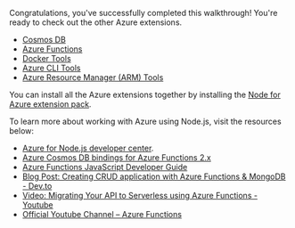 Congratulations, you've successfully completed this walkthrough! You're ready to check out the other Azure extensions.

* [Cosmos DB](https://marketplace.visualstudio.com/items?itemName=ms-azuretools.vscode-cosmosdb)
* [Azure Functions](https://marketplace.visualstudio.com/items?itemName=ms-azuretools.vscode-azurefunctions)
* [Docker Tools](https://marketplace.visualstudio.com/items?itemName=ms-azuretools.vscode-docker)
* [Azure CLI Tools](https://marketplace.visualstudio.com/items?itemName=ms-vscode.azurecli)
* [Azure Resource Manager (ARM) Tools](https://marketplace.visualstudio.com/items?itemName=msazurermtools.azurerm-vscode-tools)

You can install all the Azure extensions together by installing the
[Node for Azure extension pack](https://marketplace.visualstudio.com/items?itemName=ms-vscode.vscode-node-azure-pack).

To learn more about working with Azure using Node.js, visit the resources below:

* [Azure for Node.js developer center](https://docs.microsoft.com/azure/developer/javascript).
* [Azure Cosmos DB bindings for Azure Functions 2.x](https://docs.microsoft.com/azure/azure-functions/functions-bindings-cosmosdb-v2?tabs=javascript)
* [Azure Functions JavaScript Developer Guide ](https://docs.microsoft.com/azure/azure-functions/functions-reference-node)
* [Blog Post: Creating CRUD application with Azure Functions & MongoDB - Dev.to](https://dev.to/azure/ezra-s-potluck-day-4-of-25daysofserverless-challenge-4pd6)
* [Video: Migrating Your API to Serverless using Azure Functions - Youtube](https://youtu.be/89WXgaY-NqY)
* [Official Youtube Channel – Azure Functions](https://www.youtube.com/channel/UCtUYj6As_XFkOooUFnsJbYg)

